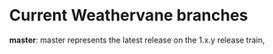 # Current Weathervane branches

**master**: master represents the latest release on the 1.x.y release train,
